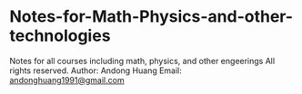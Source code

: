 # Notes-for-Math-Physics-and-other-technologies
Notes for all courses including math, physics, and other engeerings 
All rights reserved.
Author: Andong Huang
Email: andonghuang1991@gmail.com
